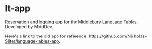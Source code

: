# lt-app
Reservation and logging app for the Middlebury Language Tables.  Developed by MiddDev.



Here's a link to the old app for reference: https://github.com/Nicholas-Sliter/language-tables-app.
